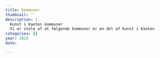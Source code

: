 ```yaml
---
title: Kommuner
thumbnail: ''
description: |-
  Kunst i Kanten kommuner
  Vi er stole af at følgende kommuner er en del af Kunst i Kanten
categories: []
year: 2020
date: 

---
```

